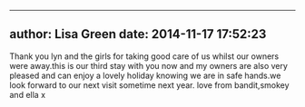 
---
author: Lisa Green
date: 2014-11-17 17:52:23
---
Thank you lyn and the girls for taking good care of us whilst our owners were away.this is our third stay with you now and my owners are also very pleased and can enjoy a lovely holiday knowing we are in safe hands.we look forward to our next visit sometime next year.
love from
bandit,smokey and  ella x

